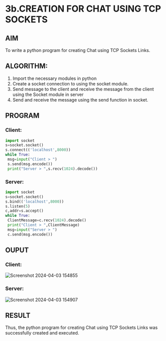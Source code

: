 # 3b.CREATION FOR CHAT USING TCP SOCKETS
## AIM
To write a python program for creating Chat using TCP Sockets Links.
## ALGORITHM:
1. Import the necessary modules in python
2. Create a socket connection to using the socket module.
3. Send message to the client and receive the message from the client using the Socket module in
 server
4. Send and receive the message using the send function in socket.
## PROGRAM
### Client:
```python
import socket
s=socket.socket()
s.connect(('localhost',8000))
while True:
 msg=input("Client > ")
 s.send(msg.encode())
 print("Server > ",s.recv(1024).decode())
```
### Server:
```python
import socket
s=socket.socket()
s.bind(('localhost',8000))
s.listen(5)
c,addr=s.accept()
while True:
 ClientMessage=c.recv(1024).decode()
 print("Client > ",ClientMessage)
 msg=input("Server > ")
 c.send(msg.encode())
```
## OUPUT
### Client:
![Screenshot 2024-04-03 154855](https://github.com/Raja8334/3b_CHAT_USING_TCP_SOCKETS/assets/120719634/765d572a-1b1f-4311-802f-91676b164498)
### Server:
![Screenshot 2024-04-03 154907](https://github.com/Raja8334/3b_CHAT_USING_TCP_SOCKETS/assets/120719634/5f9334bf-96b9-46b8-ac00-12c5759ae68f)

## RESULT
Thus, the python program for creating Chat using TCP Sockets Links was successfully 
created and executed.
